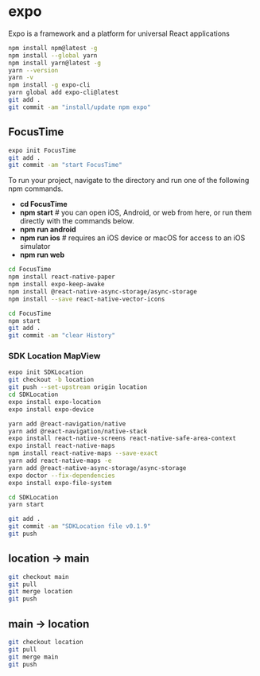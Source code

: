 # expo

Expo is a framework and a platform for universal React applications

```bash
npm install npm@latest -g
npm install --global yarn
npm install yarn@latest -g 
yarn --version
yarn -v
npm install -g expo-cli
yarn global add expo-cli@latest
git add .
git commit -am "install/update npm expo"
```

## FocusTime

```bash
expo init FocusTime
git add .
git commit -am "start FocusTime"
```

To run your project, navigate to the directory and run one of the following npm commands.

- **cd FocusTime**
- **npm start** # you can open iOS, Android, or web from here, or run them directly with the commands below.
- **npm run android**
- **npm run ios** # requires an iOS device or macOS for access to an iOS simulator
- **npm run web**

```bash
cd FocusTime
npm install react-native-paper
npm install expo-keep-awake
npm install @react-native-async-storage/async-storage
npm install --save react-native-vector-icons
```

```bash
cd FocusTime
npm start
git add .
git commit -am "clear History"
```

### SDK Location MapView

```bash
expo init SDKLocation
git checkout -b location
git push --set-upstream origin location
cd SDKLocation
expo install expo-location
expo install expo-device

yarn add @react-navigation/native
yarn add @react-navigation/native-stack
expo install react-native-screens react-native-safe-area-context
expo install react-native-maps
npm install react-native-maps --save-exact
yarn add react-native-maps -e
yarn add @react-native-async-storage/async-storage
expo doctor --fix-dependencies
expo install expo-file-system
```

```bash
cd SDKLocation
yarn start
```

```bash
git add .
git commit -am "SDKLocation file v0.1.9"
git push
```

## location -> main

```bash
git checkout main
git pull
git merge location
git push
```

## main -> location

```bash
git checkout location
git pull
git merge main
git push
```
